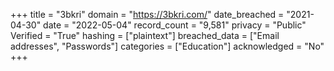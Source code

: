+++
title = "3bkri"
domain = "https://3bkri.com/"
date_breached = "2021-04-30"
date = "2022-05-04"
record_count = "9,581"
privacy = "Public"
Verified = "True"
hashing = ["plaintext"]
breached_data = ["Email addresses", "Passwords"]
categories = ["Education"]
acknowledged = "No"
+++
